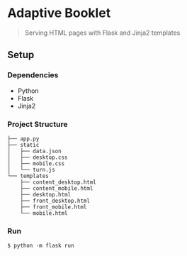 <!--
Copyright (C) 2023 musicnbrain.org

    This program is free software: you can redistribute it and/or modify
    it under the terms of the GNU General Public License as published by
    the Free Software Foundation, either version 3 of the License, or
    (at your option) any later version.

    This program is distributed in the hope that it will be useful,
    but WITHOUT ANY WARRANTY; without even the implied warranty of
    MERCHANTABILITY or FITNESS FOR A PARTICULAR PURPOSE.  See the
    GNU General Public License for more details.

    You should have received a copy of the GNU General Public License
    along with this program.  If not, see <https://www.gnu.org/licenses/>.
-->

# Adaptive Booklet

> Serving HTML pages with Flask and Jinja2 templates

## Setup

### Dependencies

- Python
- Flask
- Jinja2

### Project Structure

```
├── app.py
├── static
│   ├── data.json
│   ├── desktop.css
│   ├── mobile.css
│   └── turn.js
└── templates
    ├── content_desktop.html
    ├── content_mobile.html
    ├── desktop.html
    ├── front_desktop.html
    ├── front_mobile.html
    └── mobile.html
```

### Run

```
$ python -m flask run
```
